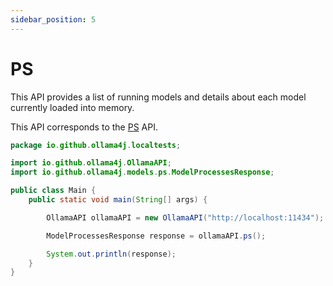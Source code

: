 ```yaml
---
sidebar_position: 5
---
```


# PS

This API provides a list of running models and details about each model currently loaded into memory.

This API corresponds to the [PS](https://github.com/ollama/ollama/blob/main/docs/api.md#list-running-models) API.

```java
package io.github.ollama4j.localtests;

import io.github.ollama4j.OllamaAPI;
import io.github.ollama4j.models.ps.ModelProcessesResponse;

public class Main {
    public static void main(String[] args) {

        OllamaAPI ollamaAPI = new OllamaAPI("http://localhost:11434");

        ModelProcessesResponse response = ollamaAPI.ps();

        System.out.println(response);
    }
}
```